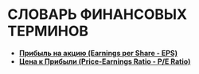 # СЛОВАРЬ ФИНАНСОВЫХ ТЕРМИНОВ

- **[Прибыль на акцию (Earnings per Share - EPS)](/dictionary/terms/peratio.md)**
- **[Цена к Прибыли (Price-Earnings Ratio - P/E Ratio)](/dictionary/terms/peratio.md)**
